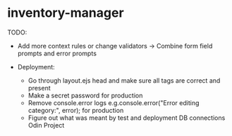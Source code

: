 # inventory-manager

TODO:

- Add more context rules or change validators -> Combine form field prompts and error prompts

- Deployment:

  - Go through layout.ejs head and make sure all tags are correct and present
  - Make a secret password for production
  - Remove console.error logs e.g.console.error("Error editing category:", error); for production
  - Figure out what was meant by test and deployment DB connections Odin Project
